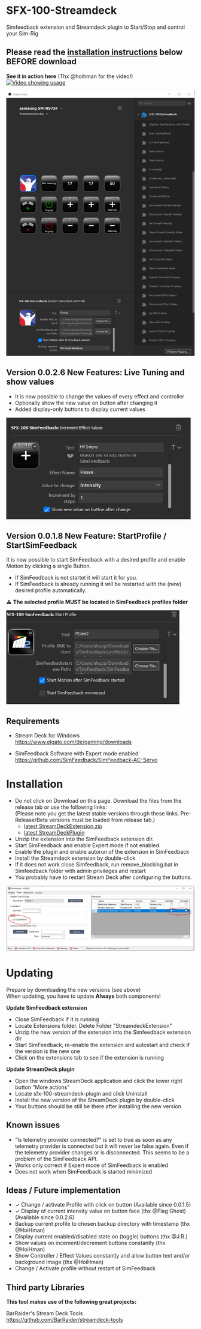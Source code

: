# SFX-100-Streamdeck

Simfeedback extension and Streamdeck plugin to Start/Stop and control your Sim-Rig 
## Please read the [installation instructions](#installation) below BEFORE download 
**See it in action here** (Thx @hoihman for the video!)  
[![Video showing usage](http://img.youtube.com/vi/9pzWQWNlzzM/0.jpg)](http://www.youtube.com/watch?v=9pzWQWNlzzM)



![In action](doc/screenshot.JPG?raw=true|width=200)

## Version 0.0.2.6 New Features: Live Tuning and show values
- It is now possible to change the values of every effect and controller
- Optionally show the new value on button after changing it
- Added display-only buttons to display current values  

![Edit and show Effect values](doc/showNewValue.JPG?raw=true|width=200)

## Version 0.0.1.8 New Feature: StartProfile / StartSimFeedback
It is now possible to start SimFeedback with a desired profile and enable Motion by clicking a single Button.  
- If SimFeedback is not startet it will start it for you.  
- If SimFeedback is already running it will be restarted with the (new) desired profile automatically.

:warning: **The selected profile MUST be located in SimFeedback profiles folder** 

![Start with profile](doc/screenshot2.JPG?raw=true|width=200)

## Requirements

- Stream Deck for Windows  
https://www.elgato.com/de/gaming/downloads

- SimFeedback Software with Expert mode enabled  
https://github.com/SimFeedback/SimFeedback-AC-Servo


# Installation
- Do not click on Download on this page. Download the files from the release tab or use the following links:  
(Please note you get the latest stable versions through these links. Pre-Release/Beta versions must be loaded from release tab.)
  - [latest StreamDeckExtension.zip](https://github.com/ashupp/SFX-100-Streamdeck/releases/latest/download/StreamdeckExtension.zip)
  - [latest StreamDeckPlugin](https://github.com/ashupp/SFX-100-Streamdeck/releases/latest/download/sfx-100-streamdeck-plugin.streamDeckPlugin)
- Unzip the extension into the SimFeedback extension dir.
- Start SimFeedback and enable Expert mode if not enabled.
- Enable the plugin and enable autorun of the extension in SimFeedback
- Install the Streamdeck extension by double-click
- If it does not work close Simfeedback, run remove_blocking.bat in Simfeedback folder with admin privileges and restart
- You probably have to restart Stream Deck after configuring the buttons.  

![Expert mode Autostart and Autorun](doc/installInstruction1.JPG?raw=true|width=200)

# Updating
Prepare by downloading the new versions (see above)  
When updating, you have to update **Always** both components!

**Update SimFeedback extension**
- Close SimFeedback if it is running
- Locate Extensions folder. Delete Folder "StreamdeckExtension"
- Unzip the new version of the extension into the Simfeedback extension dir
- Start SimFeedback, re-enable the extension and autostart and check if the version is the new one
- Click on the extensions tab to see if the extension is running

**Update StreamDeck plugin**
- Open the windows StreamDeck application and click the lower right button "More actions"
- Locate sfx-100-streamdeck-plugin and click Uninstall
- Install the new version of the StreamDeck plugin by double-click  
- Your buttons should be still be there after installing the new version  

## Known issues
- "Is telemetry provider connected?" is set to true as soon as any telemetry provider is connected but it will never be false again. Even if the telemetry provider changes or is disconnected. This seems to be a problem of the SimFeedback API.
- Works only correct if Expert mode of SimFeedback is enabled
- Does not work when SimFeedback is started minimized

## Ideas / Future implementation

- ✓ Change / activate Profile with click on button (Available since 0.0.1.5)
- ✓ Display of current intensity value on button face (thx @Flag Ghost) (Available since 0.0.2.6)
- Backup current profile to chosen backup directory with timestamp (thx @HoiHman)
- Display current enabled/disabled state on (toggle) buttons (thx @J.R.)
- Show values on incement/decrement buttons constantly (thx @HoiHman)
- Show Controller / Effect Values constantly and allow button text and/or background image (thx @HoiHman)
- Change / Activate profile without restart of SimFeedback

## Third party Libraries
**This tool makes use of the following great projects:**

BarRaider's Stream Deck Tools  
https://github.com/BarRaider/streamdeck-tools
